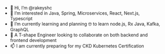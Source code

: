 - 👋 Hi, I’m @rakeyshc
- 👀 I’m interested in Java, Spring, Microservices, React, Next.js, Typescript
- 🌱 I’m currently learning and planning :nerd_face: to learn node.js, Rx Java, Kafka,  GraphQL
- 💞️ A T-shape Engineer looking to collaborate on both backend and frontend development
- 📫 I am currently preparing for my CKD Kubernetes Certification

<!---
rakeyshc/rakeyshc is a ✨ special ✨ repository because its `README.md` (this file) appears on your GitHub profile.
You can click the Preview link to take a look at your changes.
--->
